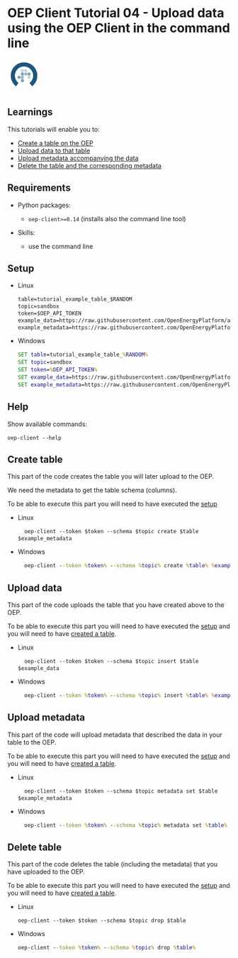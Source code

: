 # OEP Client Tutorial 04 - Upload data using the OEP Client in the command line

<!-- keep img below title and without align="left"  -->
<img src="https://raw.githubusercontent.com/OpenEnergyPlatform/academy/develop/docs/data/img/OEP_logo_2_no_text.svg" alt="OpenEnergy Platform" height="75" width="75" />

## Learnings

This tutorials will enable you to:

- [Create a table on the OEP](#create-table)
- [Upload data to that table](#upload-data)
- [Upload metadata accompanying the data](#upload-metadata)
- [Delete the table and the corresponding metadata](#delete-table)

## Requirements

- Python packages:

  - `oep-client>=0.14` (installs also the command line tool)

- Skills:
  - use the command line

## Setup

- Linux

  ```shell
  table=tutorial_example_table_$RANDOM
  topic=sandbox
  token=$OEP_API_TOKEN
  example_data=https://raw.githubusercontent.com/OpenEnergyPlatform/academy/production/docs/data/tutorial_example_table.data.csv
  example_metadata=https://raw.githubusercontent.com/OpenEnergyPlatform/academy/production/docs/data/tutorial_example_table.metadata.json
  ```

- Windows

  ```cmd
  SET table=tutorial_example_table_%RANDOM%
  SET topic=sandbox
  SET token=%OEP_API_TOKEN%
  SET example_data=https://raw.githubusercontent.com/OpenEnergyPlatform/academy/production/docs/data/tutorial_example_table.data.csv
  SET example_metadata=https://raw.githubusercontent.com/OpenEnergyPlatform/academy/production/docs/data/tutorial_example_table.metadata.json
  ```

## Help

Show available commands:

```shell
oep-client --help
```

## Create table

This part of the code creates the table you will later upload to the OEP.

We need the metadata to get the table schema (columns).

To be able to execute this part you will need to have executed the [setup](#setup)

- Linux

  ```shell
    oep-client --token $token --schema $topic create $table $example_metadata
  ```

- Windows

  ```cmd
    oep-client --token %token% --schema %topic% create %table% %example_metadata%
  ```

## Upload data

This part of the code uploads the table that you have created above to the OEP.

To be able to execute this part you will need to have executed the [setup](#setup) and you will need to have [created a table](#create-table).

- Linux

  ```shell
    oep-client --token $token --schema $topic insert $table $example_data
  ```

- Windows

  ```cmd
    oep-client --token %token% --schema %topic% insert %table% %example_data%
  ```

## Upload metadata

This part of the code will upload metadata that described the data in your table to the OEP.

To be able to execute this part you will need to have executed the [setup](#setup) and you will need to have [created a table](#create-table).

- Linux

  ```shell
    oep-client --token $token --schema $topic metadata set $table $example_metadata
  ```

- Windows

  ```cmd
    oep-client --token %token% --schema %topic% metadata set %table% %example_metadata%
  ```

## Delete table

This part of the code deletes the table (including the metadata) that you have uploaded to the OEP.

To be able to execute this part you will need to have executed the [setup](#setup) and you will need to have [created a table](#create-table).

- Linux

  ```shell
  oep-client --token $token --schema $topic drop $table
  ```

- Windows

  ```cmd
  oep-client --token %token% --schema %topic% drop %table%
  ```
